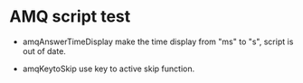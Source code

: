 # AMQ script test

* amqAnswerTimeDisplay
    make the time display from "ms" to "s", script is out of date.
    
* amqKeytoSkip
    use key to active skip function.
